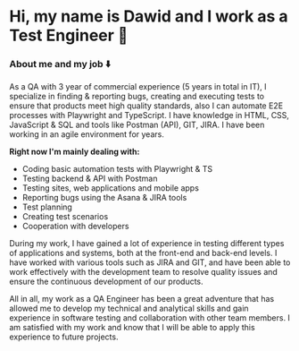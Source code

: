 # Hi, my name is Dawid and I work as a Test Engineer 👋

### About me and my job ⬇️

As a QA with 3 year of commercial experience (5 years in total in IT), I specialize in finding & reporting bugs, creating and executing tests to ensure that products meet high quality standards, also I can automate E2E processes with Playwright and TypeScript. I have knowledge in HTML, CSS, JavaScript & SQL and tools like Postman (API), GIT, JIRA. I have been working in an agile environment for years.

**Right now I'm mainly dealing with:**
- Coding basic automation tests with Playwright & TS
- Testing backend & API with Postman
- Testing sites, web applications and mobile apps
- Reporting bugs using the Asana & JIRA tools
- Test planning
- Creating test scenarios
- Cooperation with developers

During my work, I have gained a lot of experience in testing different types of applications and systems, both at the front-end and back-end levels. I have worked with various tools such as JIRA and GIT, and have been able to work effectively with the development team to resolve quality issues and ensure the continuous development of our products.

All in all, my work as a QA Engineer has been a great adventure that has allowed me to develop my technical and analytical skills and gain experience in software testing and collaboration with other team members. I am satisfied with my work and know that I will be able to apply this experience to future projects.
